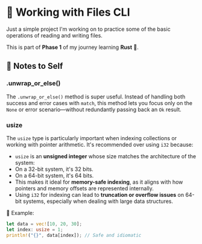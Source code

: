 # 📁 Working with Files CLI

Just a simple project I'm working on to practice some of the basic operations of reading and writing files.

This is part of **Phase 1** of my journey learning **Rust** 🦀.

## 📝 Notes to Self

### .unwrap_or_else()
The `.unwrap_or_else()` method is super useful. Instead of handling both success and error cases with `match`, this method lets you focus only on the `None` or error scenario—without redundantly passing back an `Ok` result.

### usize
The `usize` type is particularly important when indexing collections or working with pointer arithmetic. It's recommended over using `i32` because:

- `usize` is an **unsigned integer** whose size matches the architecture of the system:
- On a 32-bit system, it's 32 bits.
- On a 64-bit system, it's 64 bits.
- This makes it ideal for **memory-safe indexing**, as it aligns with how pointers and memory offsets are represented internally.
- Using `i32` for indexing can lead to **truncation or overflow issues** on 64-bit systems, especially when dealing with large data structures.

🧪 Example:
```rust
let data = vec![10, 20, 30];
let index: usize = 1;
println!("{}", data[index]); // Safe and idiomatic

